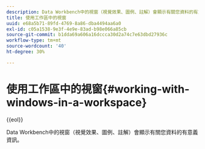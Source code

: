 ```yaml
---
description: Data Workbench中的視窗（視覺效果、圖例、註解）會顯示有關您資料的有意義資訊。
title: 使用工作區中的視窗
uuid: e68a5b71-89fd-4769-8a86-dba4494aa6a0
exl-id: c05a1538-9e3f-4e9e-83ad-b98e066a85cb
source-git-commit: b1dda69a606a16dccca30d2a74c7e63dbd27936c
workflow-type: tm+mt
source-wordcount: '40'
ht-degree: 30%

---
```


# 使用工作區中的視窗{#working-with-windows-in-a-workspace}

{{eol}}

Data Workbench中的視窗（視覺效果、圖例、註解）會顯示有關您資料的有意義資訊。

